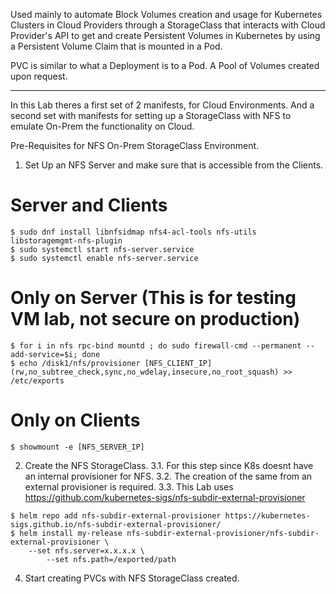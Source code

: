 Used mainly to automate Block Volumes creation and usage for Kubernetes Clusters in Cloud Providers through a StorageClass that interacts with Cloud Provider's API to get and create Persistent Volumes in Kubernetes by using a Persistent Volume Claim that is mounted in a Pod.

PVC is similar to what a Deployment is to a Pod. A Pool of Volumes created upon request.

---

In this Lab theres a first set of 2 manifests, for Cloud Environments.
And a second set with manifests for setting up a StorageClass with NFS to emulate On-Prem the functionality on Cloud.

Pre-Requisites for NFS On-Prem StorageClass Environment.

1. Set Up an NFS Server and make sure that is accessible from the Clients.

# Server and Clients
```
$ sudo dnf install libnfsidmap nfs4-acl-tools nfs-utils libstoragemgmt-nfs-plugin
$ sudo systemctl start nfs-server.service
$ sudo systemctl enable nfs-server.service
```

# Only on Server (This is for testing VM lab, not secure on production) 
```
$ for i in nfs rpc-bind mountd ; do sudo firewall-cmd --permanent --add-service=$i; done
$ echo /disk1/nfs/provisioner [NFS_CLIENT_IP](rw,no_subtree_check,sync,no_wdelay,insecure,no_root_squash) >> /etc/exports
```

# Only on Clients
```
$ showmount -e [NFS_SERVER_IP]
```

2. Create the NFS StorageClass.
3.1. For this step since K8s doesnt have an internal provisioner for NFS.
3.2. The creation of the same from an external provisioner is required.
3.3. This Lab uses https://github.com/kubernetes-sigs/nfs-subdir-external-provisioner

```
$ helm repo add nfs-subdir-external-provisioner https://kubernetes-sigs.github.io/nfs-subdir-external-provisioner/
$ helm install my-release nfs-subdir-external-provisioner/nfs-subdir-external-provisioner \
    --set nfs.server=x.x.x.x \
        --set nfs.path=/exported/path
```

4. Start creating PVCs with NFS StorageClass created.

